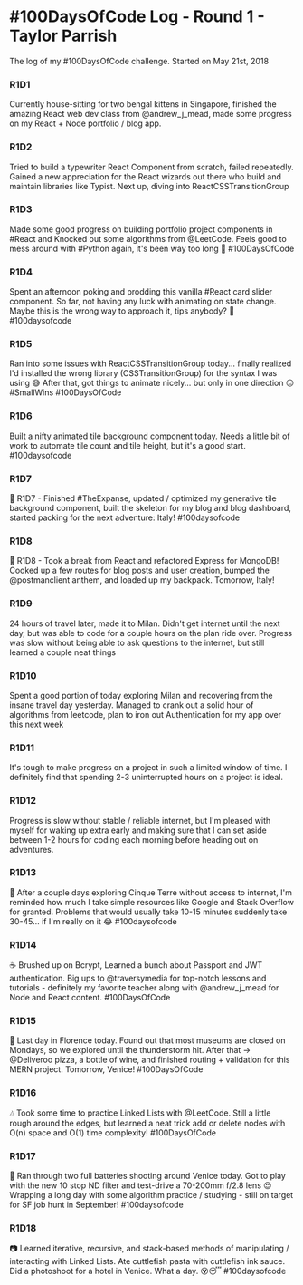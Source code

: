 # #100DaysOfCode Log - Round 1 - Taylor Parrish

The log of my #100DaysOfCode challenge. Started on May 21st, 2018

### R1D1 
Currently house-sitting for two bengal kittens in Singapore, finished the amazing React web dev class from @andrew_j_mead, made some progress on my React + Node portfolio / blog app.


### R1D2
Tried to build a typewriter React Component from scratch, failed repeatedly. Gained a new appreciation for the React wizards out there who build and maintain libraries like Typist. Next up, diving into ReactCSSTransitionGroup

### R1D3
Made some good progress on building portfolio project components in #React and Knocked out some algorithms from @LeetCode. Feels good to mess around with #Python again, it's been way too long 🐍  #100DaysOfCode 

### R1D4 
Spent an afternoon poking and prodding this vanilla #React card slider component. So far, not having any luck with animating on state change. Maybe this is the wrong way to approach it, tips anybody? 🙏 #100daysofcode

### R1D5
Ran into some issues with ReactCSSTransitionGroup today... finally realized I'd installed the wrong library (CSSTransitionGroup) for the syntax I was using 😅 After that, got things to animate nicely... but only in one direction 😑 #SmallWins #100DaysOfCode 

### R1D6
Built a nifty animated tile background component today. Needs a little bit of work to automate tile count and tile height, but it's a good start. #100daysofcode

### R1D7
👾 R1D7 - Finished #TheExpanse, updated / optimized my generative tile background component, built the skeleton for my blog and blog dashboard, started packing for the next adventure: Italy! #100daysofcode

### R1D8
🐢 R1D8 - Took a break from React and refactored Express for MongoDB! Cooked up a few routes for blog posts and user creation, bumped the @postmanclient anthem, and loaded up my backpack. Tomorrow, Italy!

### R1D9
24 hours of travel later, made it to Milan. Didn't get internet until the next day, but was able to code for a couple hours on the plan ride over. Progress was slow without being able to ask questions to the internet, but still learned a couple neat things

### R1D10
Spent a good portion of today exploring Milan and recovering from the insane travel day yesterday. Managed to crank out a solid hour of algorithms from leetcode, plan to iron out Authentication for my app over this next week

### R1D11
It's tough to make progress on a project in such a limited window of time. I definitely find that spending 2-3 uninterrupted hours on a project is ideal.

### R1D12
Progress is slow without stable / reliable internet, but I'm pleased with myself for waking up extra early and making sure that I can set aside between 1-2 hours for coding each morning before heading out on adventures.

### R1D13 
🐙 After a couple days exploring Cinque Terre without access to internet, I'm reminded how much I take simple resources like Google and Stack Overflow for granted. Problems that would usually take 10-15 minutes suddenly take 30-45... if I'm really on it 😂 #100daysofcode

### R1D14
☕️️️ Brushed up on Bcrypt, Learned a bunch about Passport and JWT authentication. Big ups to @traversymedia for top-notch lessons and tutorials - definitely my favorite teacher along with @andrew_j_mead for Node and React content. #100DaysOfCode

### R1D15
🍕 Last day in Florence today. Found out that most museums are closed on Mondays, so we explored until the thunderstorm hit. After that -> @Deliveroo pizza, a bottle of wine, and finished routing + validation for this MERN project. Tomorrow, Venice! #100DaysOfCode

### R1D16
🎶 Took some time to practice Linked Lists with @LeetCode. Still a little rough around the edges, but learned a neat trick add or delete nodes with O(n) space and O(1) time complexity! #100DaysOfCode 

### R1D17
🚢 Ran through two full batteries shooting around Venice today. Got to play with the new 10 stop ND filter and test-drive a 70-200mm f/2.8 lens 😍 Wrapping a long day with some algorithm practice / studying - still on target for SF job hunt in September! #100daysofcode

### R1D18
📷 Learned iterative, recursive, and stack-based methods of manipulating / interacting with Linked Lists. Ate cuttlefish pasta with cuttlefish ink sauce. Did a photoshoot for a hotel in Venice. What a day. 😵😴 #100daysofcode